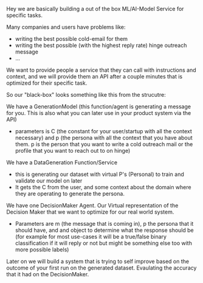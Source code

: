 Hey we are basically building a out of the box ML/AI-Model Service for specific tasks.

Many companies and users have problems like:

- writing the best possible cold-email for them
- writing the best possible (with the highest reply rate) hinge outreach message
- ...

We want to provide people a service that they can call with instructions and context, and we will provide them an API after a couple minutes that is optimized for their specific task.

So our "black-box" looks something like this from the strucutre:

We have a GenerationModel (this function/agent is generating a message for you. This is also what you can later use in your product system via the API)
- parameters is C (the constant for your user/startup with all the context necessary) and p (the persona with all the context that you have about them. p is the person that you want to write a cold outreach mail or the profile that you want to reach out to on hinge)

We have a DataGeneration Function/Service
- this is generating our dataset with virtual P's (Personal) to train and validate our model on later
- It gets the C from the user, and some context about the domain where they are operating to generate the persona.

We have one DecisionMaker Agent. Our Virtual representation of the Decision Maker that we want to optimize for our real world system.
- Parameters are m (the message that is coming in), p the persona that it should have, and and object to determine what the response should be (for example for most use-cases it will be a true/false binary classification if it will reply or not but might be something else too with more possible labels)


Later on we will build a system that is trying to self improve based on the outcome of your first run on the generated dataset. Evaulating the accuracy that it had on the DecisionMaker.